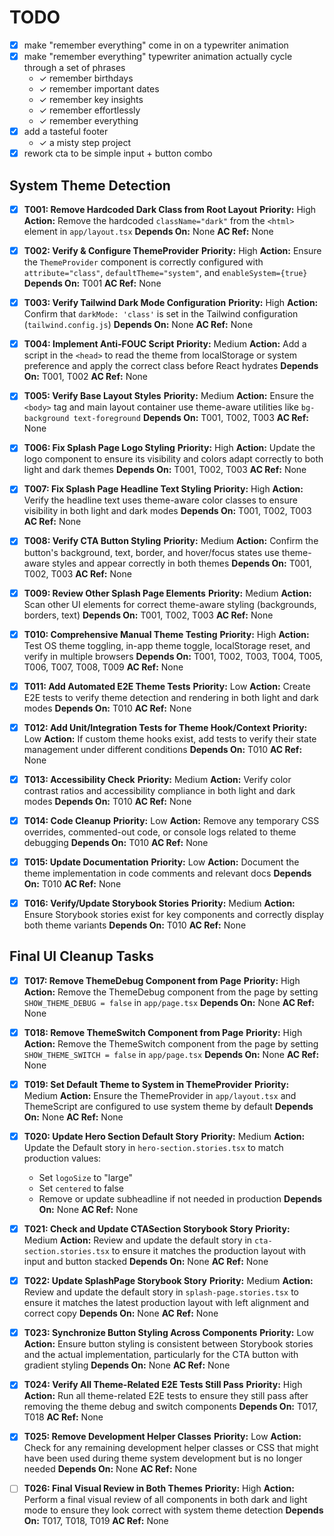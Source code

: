 # TODO

- [x] make "remember everything" come in on a typewriter animation
- [x] make "remember everything" typewriter animation actually cycle through a set of phrases
    - ✓ remember birthdays
    - ✓ remember important dates
    - ✓ remember key insights
    - ✓ remember effortlessly
    - ✓ remember everything
- [x] add a tasteful footer
    - ✓ a misty step project
- [x] rework cta to be simple input + button combo

## System Theme Detection

- [x] **T001: Remove Hardcoded Dark Class from Root Layout**
  **Priority:** High
  **Action:** Remove the hardcoded `className="dark"` from the `<html>` element in `app/layout.tsx`
  **Depends On:** None
  **AC Ref:** None

- [x] **T002: Verify & Configure ThemeProvider**
  **Priority:** High
  **Action:** Ensure the `ThemeProvider` component is correctly configured with `attribute="class"`, `defaultTheme="system"`, and `enableSystem={true}`
  **Depends On:** T001
  **AC Ref:** None

- [x] **T003: Verify Tailwind Dark Mode Configuration**
  **Priority:** High
  **Action:** Confirm that `darkMode: 'class'` is set in the Tailwind configuration (`tailwind.config.js`)
  **Depends On:** None
  **AC Ref:** None

- [x] **T004: Implement Anti-FOUC Script**
  **Priority:** Medium
  **Action:** Add a script in the `<head>` to read the theme from localStorage or system preference and apply the correct class before React hydrates
  **Depends On:** T001, T002
  **AC Ref:** None

- [x] **T005: Verify Base Layout Styles**
  **Priority:** Medium
  **Action:** Ensure the `<body>` tag and main layout container use theme-aware utilities like `bg-background text-foreground`
  **Depends On:** T001, T002, T003
  **AC Ref:** None

- [x] **T006: Fix Splash Page Logo Styling**
  **Priority:** High
  **Action:** Update the logo component to ensure its visibility and colors adapt correctly to both light and dark themes
  **Depends On:** T001, T002, T003
  **AC Ref:** None

- [x] **T007: Fix Splash Page Headline Text Styling**
  **Priority:** High
  **Action:** Verify the headline text uses theme-aware color classes to ensure visibility in both light and dark modes
  **Depends On:** T001, T002, T003
  **AC Ref:** None

- [x] **T008: Verify CTA Button Styling**
  **Priority:** Medium
  **Action:** Confirm the button's background, text, border, and hover/focus states use theme-aware styles and appear correctly in both themes
  **Depends On:** T001, T002, T003
  **AC Ref:** None

- [x] **T009: Review Other Splash Page Elements**
  **Priority:** Medium
  **Action:** Scan other UI elements for correct theme-aware styling (backgrounds, borders, text)
  **Depends On:** T001, T002, T003
  **AC Ref:** None

- [x] **T010: Comprehensive Manual Theme Testing**
  **Priority:** High
  **Action:** Test OS theme toggling, in-app theme toggle, localStorage reset, and verify in multiple browsers
  **Depends On:** T001, T002, T003, T004, T005, T006, T007, T008, T009
  **AC Ref:** None

- [x] **T011: Add Automated E2E Theme Tests**
  **Priority:** Low
  **Action:** Create E2E tests to verify theme detection and rendering in both light and dark modes
  **Depends On:** T010
  **AC Ref:** None

- [x] **T012: Add Unit/Integration Tests for Theme Hook/Context**
  **Priority:** Low
  **Action:** If custom theme hooks exist, add tests to verify their state management under different conditions
  **Depends On:** T010
  **AC Ref:** None

- [x] **T013: Accessibility Check**
  **Priority:** Medium
  **Action:** Verify color contrast ratios and accessibility compliance in both light and dark modes
  **Depends On:** T010
  **AC Ref:** None

- [x] **T014: Code Cleanup**
  **Priority:** Low
  **Action:** Remove any temporary CSS overrides, commented-out code, or console logs related to theme debugging
  **Depends On:** T010
  **AC Ref:** None

- [x] **T015: Update Documentation**
  **Priority:** Low
  **Action:** Document the theme implementation in code comments and relevant docs
  **Depends On:** T010
  **AC Ref:** None

- [x] **T016: Verify/Update Storybook Stories**
  **Priority:** Medium
  **Action:** Ensure Storybook stories exist for key components and correctly display both theme variants
  **Depends On:** T010
  **AC Ref:** None

## Final UI Cleanup Tasks

- [x] **T017: Remove ThemeDebug Component from Page**
  **Priority:** High
  **Action:** Remove the ThemeDebug component from the page by setting `SHOW_THEME_DEBUG = false` in `app/page.tsx`
  **Depends On:** None
  **AC Ref:** None

- [x] **T018: Remove ThemeSwitch Component from Page**
  **Priority:** High
  **Action:** Remove the ThemeSwitch component from the page by setting `SHOW_THEME_SWITCH = false` in `app/page.tsx`
  **Depends On:** None
  **AC Ref:** None

- [x] **T019: Set Default Theme to System in ThemeProvider**
  **Priority:** Medium
  **Action:** Ensure the ThemeProvider in `app/layout.tsx` and ThemeScript are configured to use system theme by default
  **Depends On:** None
  **AC Ref:** None

- [x] **T020: Update Hero Section Default Story**
  **Priority:** Medium
  **Action:** Update the Default story in `hero-section.stories.tsx` to match production values:
  - Set `logoSize` to "large"
  - Set `centered` to false
  - Remove or update subheadline if not needed in production
  **Depends On:** None
  **AC Ref:** None

- [x] **T021: Check and Update CTASection Storybook Story**
  **Priority:** Medium
  **Action:** Review and update the default story in `cta-section.stories.tsx` to ensure it matches the production layout with input and button stacked
  **Depends On:** None
  **AC Ref:** None

- [x] **T022: Update SplashPage Storybook Story**
  **Priority:** Medium
  **Action:** Review and update the default story in `splash-page.stories.tsx` to ensure it matches the latest production layout with left alignment and correct copy
  **Depends On:** None
  **AC Ref:** None

- [x] **T023: Synchronize Button Styling Across Components**
  **Priority:** Low
  **Action:** Ensure button styling is consistent between Storybook stories and the actual implementation, particularly for the CTA button with gradient styling
  **Depends On:** None
  **AC Ref:** None

- [x] **T024: Verify All Theme-Related E2E Tests Still Pass**
  **Priority:** High
  **Action:** Run all theme-related E2E tests to ensure they still pass after removing the theme debug and switch components
  **Depends On:** T017, T018
  **AC Ref:** None

- [x] **T025: Remove Development Helper Classes**
  **Priority:** Low
  **Action:** Check for any remaining development helper classes or CSS that might have been used during theme system development but is no longer needed
  **Depends On:** None
  **AC Ref:** None

- [ ] **T026: Final Visual Review in Both Themes**
  **Priority:** High
  **Action:** Perform a final visual review of all components in both dark and light mode to ensure they look correct with system theme detection
  **Depends On:** T017, T018, T019
  **AC Ref:** None
